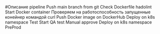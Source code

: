 #Описание pipeline
Push main branch from git
Check Dockerfile hadolint
Start Docker container
Проверяем на работоспособность запущенные конейнер командой curl
Push Docker image on DockerHub
Deploy on k8s namespace Test
Start QA test
Manual approve
Deploy on k8s namespace PreProd 
